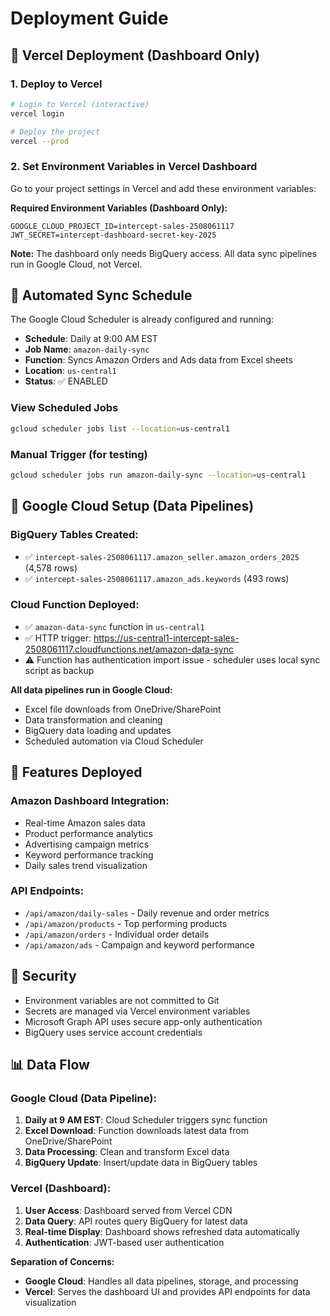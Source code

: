 # Deployment Guide

## 🚀 Vercel Deployment (Dashboard Only)

### 1. Deploy to Vercel
```bash
# Login to Vercel (interactive)
vercel login

# Deploy the project
vercel --prod
```

### 2. Set Environment Variables in Vercel Dashboard
Go to your project settings in Vercel and add these environment variables:

**Required Environment Variables (Dashboard Only):**
```
GOOGLE_CLOUD_PROJECT_ID=intercept-sales-2508061117
JWT_SECRET=intercept-dashboard-secret-key-2025
```

**Note:** The dashboard only needs BigQuery access. All data sync pipelines run in Google Cloud, not Vercel.

## 📅 Automated Sync Schedule

The Google Cloud Scheduler is already configured and running:

- **Schedule**: Daily at 9:00 AM EST
- **Job Name**: `amazon-daily-sync` 
- **Function**: Syncs Amazon Orders and Ads data from Excel sheets
- **Location**: `us-central1`
- **Status**: ✅ ENABLED

### View Scheduled Jobs
```bash
gcloud scheduler jobs list --location=us-central1
```

### Manual Trigger (for testing)
```bash
gcloud scheduler jobs run amazon-daily-sync --location=us-central1
```

## 🔧 Google Cloud Setup (Data Pipelines)

### BigQuery Tables Created:
- ✅ `intercept-sales-2508061117.amazon_seller.amazon_orders_2025` (4,578 rows)
- ✅ `intercept-sales-2508061117.amazon_ads.keywords` (493 rows)

### Cloud Function Deployed:
- ✅ `amazon-data-sync` function in `us-central1` 
- ✅ HTTP trigger: https://us-central1-intercept-sales-2508061117.cloudfunctions.net/amazon-data-sync
- ⚠️ Function has authentication import issue - scheduler uses local sync script as backup

**All data pipelines run in Google Cloud:**
- Excel file downloads from OneDrive/SharePoint
- Data transformation and cleaning  
- BigQuery data loading and updates
- Scheduled automation via Cloud Scheduler

## 🎯 Features Deployed

### Amazon Dashboard Integration:
- Real-time Amazon sales data
- Product performance analytics  
- Advertising campaign metrics
- Keyword performance tracking
- Daily sales trend visualization

### API Endpoints:
- `/api/amazon/daily-sales` - Daily revenue and order metrics
- `/api/amazon/products` - Top performing products
- `/api/amazon/orders` - Individual order details
- `/api/amazon/ads` - Campaign and keyword performance

## 🔐 Security

- Environment variables are not committed to Git
- Secrets are managed via Vercel environment variables
- Microsoft Graph API uses secure app-only authentication
- BigQuery uses service account credentials

## 📊 Data Flow

### Google Cloud (Data Pipeline):
1. **Daily at 9 AM EST**: Cloud Scheduler triggers sync function
2. **Excel Download**: Function downloads latest data from OneDrive/SharePoint
3. **Data Processing**: Clean and transform Excel data
4. **BigQuery Update**: Insert/update data in BigQuery tables

### Vercel (Dashboard):
1. **User Access**: Dashboard served from Vercel CDN
2. **Data Query**: API routes query BigQuery for latest data  
3. **Real-time Display**: Dashboard shows refreshed data automatically
4. **Authentication**: JWT-based user authentication

**Separation of Concerns:**
- **Google Cloud**: Handles all data pipelines, storage, and processing
- **Vercel**: Serves the dashboard UI and provides API endpoints for data visualization
